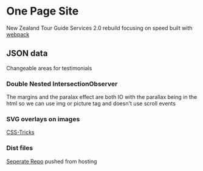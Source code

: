 # One Page Site
New Zealand Tour Guide Services 2.0 rebuild focusing on speed built with [webpack](https://webpack.js.org)

## JSON data
Changeable areas for testimonials

### Double Nested IntersectionObserver
The margins and the paralax effect are both IO with the parallax being in the html so we can use img or picture tag and doesn't use scroll events

### SVG overlays on images
[CSS-Tricks](https://css-tricks.com/creating-non-rectangular-headers/)

### Dist files
[Seperate Repo](https://github.com/rileybathurst/NZTG-Dist) pushed from hosting
